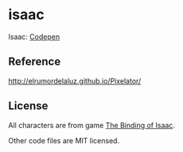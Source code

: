 # isaac

Isaac: [Codepen](http://codepen.io/wyudong/pen/LWPwXZ)

## Reference

http://elrumordelaluz.github.io/Pixelator/

## License

All characters are from game [The Binding of Isaac](http://bindingofisaac.com/).

Other code files are MIT licensed.
